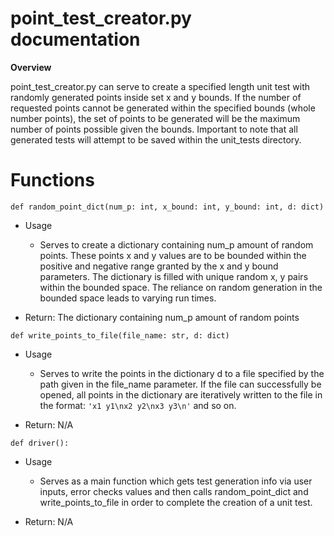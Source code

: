 # point_test_creator.py documentation

**Overview**

point_test_creator.py can serve to create a specified length unit test with randomly generated points inside set x and y
bounds. If the number of requested points cannot be generated within the specified bounds (whole number points), the set
of points to be generated will be the maximum number of points possible given the bounds. Important to note that all 
generated tests will attempt to be saved within the unit_tests directory.

# Functions

`def random_point_dict(num_p: int, x_bound: int, y_bound: int, d: dict)`
* Usage
    * Serves to create a dictionary containing num_p amount of random points. These points x and y values are to be
     bounded within the positive and negative range granted by the x and y bound parameters. The dictionary is filled
     with unique random x, y pairs within the bounded space. The reliance on random generation in the bounded space
     leads to varying run times.

* Return: The dictionary containing num_p amount of random points

`def write_points_to_file(file_name: str, d: dict)`
* Usage
    * Serves to write the points in the dictionary d to a file specified by the path given in the file_name parameter.
    If the file can successfully be opened, all points in the dictionary are iteratively written to the file in the 
    format: `'x1 y1\nx2 y2\nx3 y3\n'` and so on.

* Return: N/A

`def driver():`
* Usage
    * Serves as a main function which gets test generation info via user inputs, error checks values and then calls
    random_point_dict and write_points_to_file in order to complete the creation of a unit test.
    
* Return: N/A
